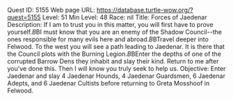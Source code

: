 Quest ID: 5155
Web page URL: https://database.turtle-wow.org/?quest=5155
Level: 51
Min Level: 48
Race: nil
Title: Forces of Jaedenar
Description: If I am to trust you in this matter, you will first have to prove yourself.$B$BI must know that you are an enemy of the Shadow Council--the ones responsible for many evils here and abroad.$B$BTravel deeper into Felwood. To the west you will see a path leading to Jaedenar. It is there that the Council plots with the Burning Legion.$B$BEnter the depths of one of the corrupted Barrow Dens they inhabit and slay their kind. Return to me after you've done this. Then I will know you truly seek to help us.
Objective: Enter Jaedenar and slay 4 Jaedenar Hounds, 4 Jaedenar Guardsmen, 6 Jaedenar Adepts, and 6 Jaedenar Cultists before returning to Greta Mosshoof in Felwood.

